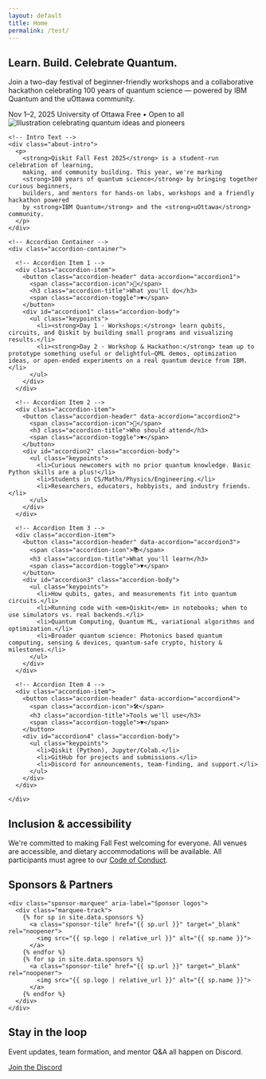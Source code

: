 ```yaml
---
layout: default
title: Home
permalink: /test/
---
```


<section class="hero">
  <div class="container hero-inner">
    <h1>Learn. Build. Celebrate Quantum.</h1>
    <p>Join a two-day festival of beginner-friendly workshops and a collaborative hackathon celebrating 100 years of quantum science — powered by IBM Quantum and the uOttawa community.</p>
    <div class="meta">
      <span class="pill">Nov 1–2, 2025</span>
      <span class="pill">University of Ottawa</span>
      <span class="pill">Free • Open to all</span>
    </div>
  </div>
</section>

<main class="container">
  <section id="about" class="card about-section">
    <!-- Banner Image -->
    <div class="banner-wrapper">
      <img
        src="{{ '/assets/Full_Illustration.png' | relative_url }}"
        alt="Illustration celebrating quantum ideas and pioneers"
        class="about-banner"
        loading="eager"
        decoding="async"
      >
    </div>
  
    <!-- Intro Text -->
    <div class="about-intro">
      <p>
        <strong>Qiskit Fall Fest 2025</strong> is a student-run celebration of learning,
        making, and community building. This year, we're marking 
        <strong>100 years of quantum science</strong> by bringing together curious beginners,
        builders, and mentors for hands-on labs, workshops and a friendly hackathon powered 
        by <strong>IBM Quantum</strong> and the <strong>uOttawa</strong> community.
      </p>
    </div>
  
    <!-- Accordion Container -->
    <div class="accordion-container">
      
      <!-- Accordion Item 1 -->
      <div class="accordion-item">
        <button class="accordion-header" data-accordion="accordion1">
          <span class="accordion-icon">🚀</span>
          <h3 class="accordion-title">What you'll do</h3>
          <span class="accordion-toggle">▼</span>
        </button>
        <div id="accordion1" class="accordion-body">
          <ul class="keypoints">
            <li><strong>Day 1 · Workshops:</strong> learn qubits, circuits, and Qiskit by building small programs and visualizing results.</li>
            <li><strong>Day 2 · Workshop & Hackathon:</strong> team up to prototype something useful or delightful—QML demos, optimization ideas, or open-ended experiments on a real quantum device from IBM.</li>
          </ul>
        </div>
      </div>
  
      <!-- Accordion Item 2 -->
      <div class="accordion-item">
        <button class="accordion-header" data-accordion="accordion2">
          <span class="accordion-icon">👥</span>
          <h3 class="accordion-title">Who should attend</h3>
          <span class="accordion-toggle">▼</span>
        </button>
        <div id="accordion2" class="accordion-body">
          <ul class="keypoints">
            <li>Curious newcomers with no prior quantum knowledge. Basic Python skills are a plus!</li>
            <li>Students in CS/Maths/Physics/Engineering.</li>
            <li>Researchers, educators, hobbyists, and industry friends.</li>
          </ul>
        </div>
      </div>
  
      <!-- Accordion Item 3 -->
      <div class="accordion-item">
        <button class="accordion-header" data-accordion="accordion3">
          <span class="accordion-icon">📚</span>
          <h3 class="accordion-title">What you'll learn</h3>
          <span class="accordion-toggle">▼</span>
        </button>
        <div id="accordion3" class="accordion-body">
          <ul class="keypoints">
            <li>How qubits, gates, and measurements fit into quantum circuits.</li>
            <li>Running code with <em>Qiskit</em> in notebooks; when to use simulators vs. real backends.</li>
            <li>Quantum Computing, Quantum ML, variational algorithms and optimization.</li>
            <li>Broader quantum science: Photonics based quantum computing, sensing & devices, quantum-safe crypto, history & milestones.</li>
          </ul>
        </div>
      </div>
  
      <!-- Accordion Item 4 -->
      <div class="accordion-item">
        <button class="accordion-header" data-accordion="accordion4">
          <span class="accordion-icon">🛠️</span>
          <h3 class="accordion-title">Tools we'll use</h3>
          <span class="accordion-toggle">▼</span>
        </button>
        <div id="accordion4" class="accordion-body">
          <ul class="keypoints">
            <li>Qiskit (Python), Jupyter/Colab.</li>
            <li>GitHub for projects and submissions.</li>
            <li>Discord for announcements, team-finding, and support.</li>
          </ul>
        </div>
      </div>
  
    </div>
  </section>







  <section class="card">
    <h2>Inclusion & accessibility</h2>
    <p>
      We're committed to making Fall Fest welcoming for everyone. All venues are accessible, 
      and dietary accommodations will be available. All participants must agree to our
      <a href="{{ '/code-of-conduct/' | relative_url }}">Code of Conduct</a>.
    </p>
  </section>

  <section class="card" aria-labelledby="sponsor-heading">
    <h2 id="sponsor-heading">Sponsors & Partners</h2>

    <div class="sponsor-marquee" aria-label="Sponsor logos">
      <div class="marquee-track">
        {% for sp in site.data.sponsors %}
          <a class="sponsor-tile" href="{{ sp.url }}" target="_blank" rel="noopener">
            <img src="{{ sp.logo | relative_url }}" alt="{{ sp.name }}">
          </a>
        {% endfor %}
        {% for sp in site.data.sponsors %}
          <a class="sponsor-tile" href="{{ sp.url }}" target="_blank" rel="noopener">
            <img src="{{ sp.logo | relative_url }}" alt="{{ sp.name }}">
          </a>
        {% endfor %}
      </div>
    </div>
  </section>

  <section class="card center">
    <h2>Stay in the loop</h2>
    <p>Event updates, team formation, and mentor Q&A all happen on Discord.</p>
    <a class="btn" href="{{ '/contact/' | relative_url }}">Join the Discord</a>
  </section>

</main>
<script src="{{ '/assets/about.js' | relative_url }}"></script>
